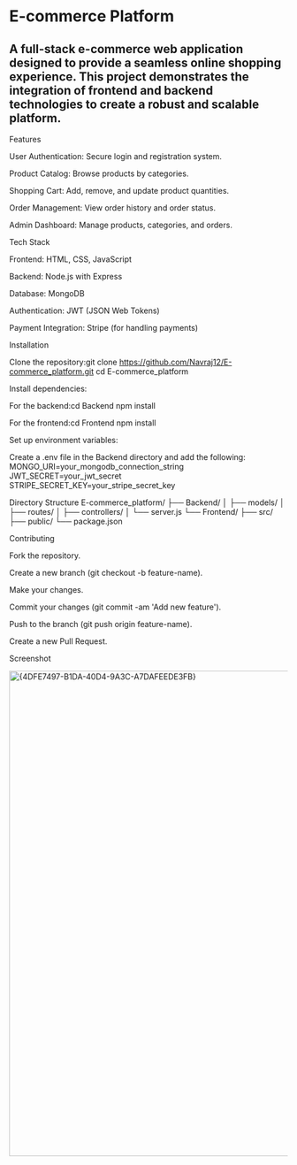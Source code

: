 <h1>E-commerce Platform</h1>

<h2> A full-stack e-commerce web application designed to provide a seamless online shopping experience. This project demonstrates the integration of frontend and backend technologies to create a robust and scalable platform. </h2>

Features

User Authentication: Secure login and registration system.

Product Catalog: Browse products by categories.

Shopping Cart: Add, remove, and update product quantities.

Order Management: View order history and order status.

Admin Dashboard: Manage products, categories, and orders.

Tech Stack

Frontend: HTML, CSS, JavaScript

Backend: Node.js with Express

Database: MongoDB

Authentication: JWT (JSON Web Tokens)

Payment Integration: Stripe (for handling payments)


Installation

Clone the repository:git clone https://github.com/Navraj12/E-commerce_platform.git
cd E-commerce_platform

Install dependencies:

For the backend:cd Backend
npm install

For the frontend:cd Frontend
npm install

Set up environment variables:

Create a .env file in the Backend directory and add the following:
MONGO_URI=your_mongodb_connection_string
JWT_SECRET=your_jwt_secret
STRIPE_SECRET_KEY=your_stripe_secret_key

Directory Structure
E-commerce_platform/
├── Backend/
│   ├── models/
│   ├── routes/
│   ├── controllers/
│   └── server.js
└── Frontend/
    ├── src/
    ├── public/
    └── package.json

Contributing

Fork the repository.

Create a new branch (git checkout -b feature-name).

Make your changes.

Commit your changes (git commit -am 'Add new feature').

Push to the branch (git push origin feature-name).

Create a new Pull Request.

Screenshot 

<img width="1825" height="878" alt="{4DFE7497-B1DA-40D4-9A3C-A7DAFEEDE3FB}" src="https://github.com/user-attachments/assets/0e4f27f6-06a0-4cf0-b17a-c5cb86010663" />



























